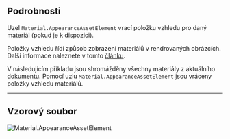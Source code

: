 ## Podrobnosti
Uzel `Material.AppearanceAssetElement` vrací položku vzhledu pro daný materiál (pokud je k dispozici).

Položky vzhledu řídí způsob zobrazení materiálů v rendrovaných obrázcích. Další informace naleznete v tomto [článku](https://help.autodesk.com/view/RVT/2025/CSY/?guid=GUID-6E3C9EF0-F657-4F79-90BD-A2FB88B0467D).

V následujícím příkladu jsou shromážděny všechny materiály z aktuálního dokumentu. Pomocí uzlu `Material.AppearanceAssetElement` jsou vráceny položky vzhledu materiálů.

___
## Vzorový soubor

![Material.AppearanceAssetElement](./Revit.Elements.Material.AppearanceAssetElement_img.jpg)
